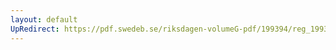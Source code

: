 ```yaml
---
layout: default
UpRedirect: https://pdf.swedeb.se/riksdagen-volumeG-pdf/199394/reg_199394/reg_199394_0430.pdf
---
```

